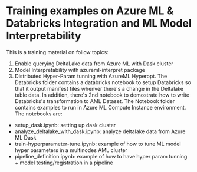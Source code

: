# Training examples on Azure ML & Databricks Integration and ML Model Interpretability 
This is a training material on follow topics:
1. Enable querying DeltaLake data from Azure ML with Dask cluster
2. Model Interpretability with azureml-interpret package 
3. Distributed Hyper-Param tunning with AzureML Hyperopt.
The Databricks folder contains a databricks notebook to setup Databricks so that it output manifest files whenver there's a change in the Deltalake table data. In addition, there's 2nd notebook to demostrate how to write Databricks's transformation to AML Dataset.
The Notebook folder contains examples to run in Azure ML Compute Instance environment. The notebooks are:
  - setup_dask.ipynb: setting up dask cluster
  - analyze_deltalake_with_dask.ipynb: analyze deltalake data from Azure ML Dask
  - train-hyperparameter-tune.ipynb: example of how to tune ML model hyper parameters in a multinodes AML cluster 
  - pipeline_definition.ipynb: example of how to have hyper param tunning + model testing/registration in a pipeline
